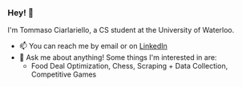 ### Hey! 🦆
I'm Tommaso Ciarlariello, a CS student at the University of Waterloo.
- 📫 You can reach me by email or on [LinkedIn](https://www.linkedin.com/in/tomasciar/)
- 💬 Ask me about anything! Some things I'm interested in are:
  - Food Deal Optimization, Chess, Scraping + Data Collection, Competitive Games

